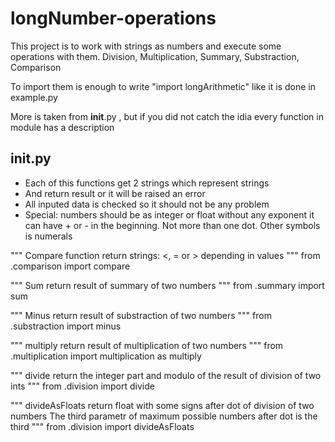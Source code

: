 # longNumber-operations


This project is to work with strings as numbers and execute some operations with them. Division, Multiplication, Summary, Substraction, Comparison

To import them is enough to write "import longArithmetic" like it is done in example.py

More is taken from __init__.py , but if you did not catch the idia every function in module has a description 




__init__.py
-
-  Each of this functions get 2 strings which represent strings
-  And return result or it will be raised an error
-  All inputed data is checked so it should not be any problem
-   Special: numbers should be as integer or float without any exponent it can have + or - in the beginning. Not more than one dot. Other symbols is numerals


"""
	Compare function return strings:
	<, = or > depending in values
"""
from .comparison import compare

"""
	Sum return result of summary of two numbers
"""
from .summary import sum

"""
	Minus return result of substraction of two numbers
"""
from .substraction import minus

"""
	multiply return result of multiplication of two numbers
"""
from .multiplication import multiplication as multiply

"""
	divide return the integer part and modulo of the result of division of two ints
"""
from .division import divide

"""
	divideAsFloats return float with some signs after dot of division of two numbers
	The third parametr of maximum possible numbers after dot is the third
"""
from .division import divideAsFloats